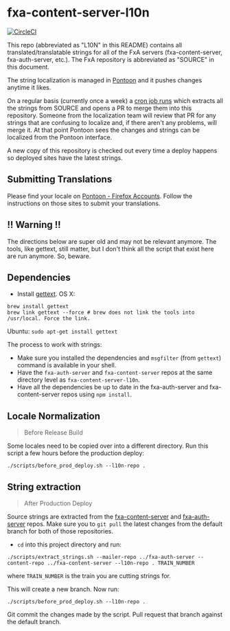 fxa-content-server-l10n
=======================

[![CircleCI](https://circleci.com/gh/mozilla/fxa-content-server-l10n/tree/master.svg?style=svg)](https://circleci.com/gh/mozilla/fxa-content-server-l10n/tree/master)

This repo (abbreviated as "L10N" in this README) contains all translated/translatable strings for all of the FxA servers (fxa-content-server, fxa-auth-server, etc.). The FxA repository is abbreviated as "SOURCE" in this document.

The string localization is managed in [Pontoon](https://pontoon.mozilla.org/projects/firefox-accounts/) and it pushes changes anytime it likes.

On a regular basis (currently once a week) a [cron job runs](https://github.com/mozilla/fxa-content-server-l10n/blob/master/.circleci/config.yml) which extracts all the strings from SOURCE and opens a PR to merge them into this repository. Someone from the localization team will review that PR for any strings that are confusing to localize and, if there aren't any problems, will merge it. At that point Pontoon sees the changes and strings can be localized from the Pontoon interface.

A new copy of this repository is checked out every time a deploy happens so deployed sites have the latest strings.

## Submitting Translations

Please find your locale on [Pontoon - Firefox Accounts](https://pontoon.mozilla.org/projects/firefox-accounts/).
Follow the instructions on those sites to submit your translations.

## !! Warning !!

The directions below are super old and may not be relevant anymore.  The tools, like gettext, still matter, but I don't think all the script that exist here are run anymore.  So, beware.

## Dependencies

* Install [gettext](https://www.gnu.org/software/gettext/).
OS X:
```
brew install gettext
brew link gettext --force # brew does not link the tools into /usr/local. Force the link.
```

Ubuntu: `sudo apt-get install gettext`

The process to work with strings:

* Make sure you installed the dependencies and `msgfilter` (from `gettext`) command is available in your shell.
* Have the `fxa-auth-server` and `fxa-content-server` repos at the same directory level as `fxa-content-server-l10n`.
* Have all the dependencies be up to date in the fxa-auth-server and fxa-content-server repos using `npm install`.

## Locale Normalization

> Before Release Build

Some locales need to be copied over into a different directory. Run this script a few hours before the production deploy:

```
./scripts/before_prod_deploy.sh --l10n-repo .
```

## String extraction

> After Production Deploy

Source strings are extracted from the [fxa-content-server](https://github.com/mozilla/fxa-content-server/) and [fxa-auth-server](https://github.com/mozilla/fxa-auth-server/) repos. Make sure you to `git pull` the latest changes from the default branch for both of those repositories.

* `cd` into this project directory and run:
```
./scripts/extract_strings.sh --mailer-repo ../fxa-auth-server --content-repo ../fxa-content-server --l10n-repo . TRAIN_NUMBER
```
where `TRAIN_NUMBER` is the train you are cutting strings for.

This will create a new branch. Now run:
```
./scripts/before_prod_deploy.sh --l10n-repo .
```

Git commit the changes made by the script. Pull request that branch against the default branch.
